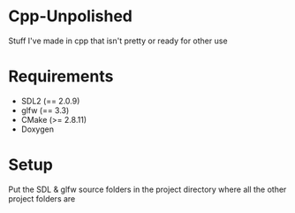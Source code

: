 # Cpp-Unpolished
Stuff I've made in cpp that isn't pretty or ready for other use

# Requirements
- SDL2 (== 2.0.9)
- glfw (== 3.3)
- CMake (>= 2.8.11)
- Doxygen

# Setup
Put the SDL & glfw source folders in the project directory where all the other project folders are
